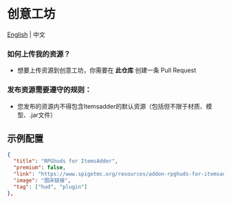 # 创意工坊

[English](./README.md) | 中文 

### 如何上传我的资源？

* 想要上传资源到创意工坊，你需要在 **此仓库** 创建一条 Pull Request

### 发布资源需要遵守的规则：

* 您发布的资源内不得包含Itemsadder的默认资源（包括但不限于材质、模型、.jar文件）

## 示例配置

```json
{
  "title": "RPGhuds for ItemsAdder",
  "premium": false,
  "link": "https://www.spigotmc.org/resources/addon-rpghuds-for-itemsadder.97486/",
  "image": "图床链接",
  "tag": ["hud", "plugin"]
},
```